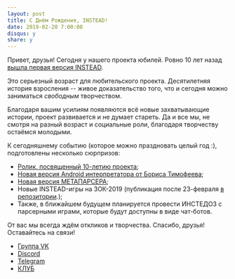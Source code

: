 ```yaml
---
layout: post
title: С Днём Рождения, INSTEAD!
date: 2019-02-20 7:00:00
disqus: y
share: y
---
```

Привет, друзья! Сегодня у нашего проекта юбилей. Ровно 10 лет назад [вышла первая версия INSTEAD](https://www.linux.org.ru/news/games/3518942).

Это серьезный возраст для любительского проекта. Десятилетняя история взросления -- живое доказательство того, что и сегодня можно заниматься _свободным_ творчеством.

Благодаря вашим усилиям появляются всё новые захватывающие истории, проект развивается и не думает стареть. Да и все мы, не смотря на разный возраст и социальные роли, благодаря творчеству остаёмся молодыми.

К сегодняшнему событию (которое можно праздновать целый год :), подготовлены несколько сюрпризов:

- [Ролик, посвященный 10-летию проекта](https://www.youtube.com/channel/UCEArD5lW8DyEHoG7DcS4pDw);
- [Новая версия Android интерпретатора от Бориса Тимофеева](https://play.google.com/store/apps/details?id=org.emunix.insteadlauncher);
- [Новая версия МЕТАПАРСЕРА](https://instead-hub.github.io/page/metaparser/);
- Новые INSTEAD-игры на ЗОК-2019 (публикация после 23-февраля [в репозитории](http://instead-games.ru).);
- Также, в ближайшем будущем планируется провести ИНСТЕДОЗ с парсерными играми, которые будут доступны в виде чат-ботов.

От вас мы всегда ждём откликов и творчества. Спасибо, друзья! Оставайтесь на связи!

- [Группа VK](https://vk.com/instead.club)
- [Discord](https://discordapp.com/invite/RHquRHm)
- [Telegram](http://t.me/insteadtalk)
- [КЛУБ](http://club.hugeping.ru)
